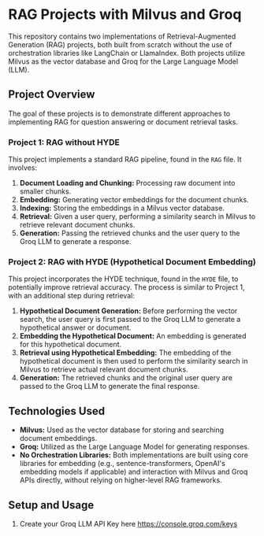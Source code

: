 # RAG Projects with Milvus and Groq

This repository contains two implementations of Retrieval-Augmented Generation (RAG) projects, both built from scratch without the use of orchestration libraries like LangChain or LlamaIndex. Both projects utilize Milvus as the vector database and Groq for the Large Language Model (LLM).

## Project Overview

The goal of these projects is to demonstrate different approaches to implementing RAG for question answering or document retrieval tasks.

### Project 1: RAG without HYDE

This project implements a standard RAG pipeline, found in the `RAG` file. It involves:

1.  **Document Loading and Chunking:** Processing raw document into smaller chunks.
2.  **Embedding:** Generating vector embeddings for the document chunks.
3.  **Indexing:** Storing the embeddings in a Milvus vector database.
4.  **Retrieval:** Given a user query, performing a similarity search in Milvus to retrieve relevant document chunks.
5.  **Generation:** Passing the retrieved chunks and the user query to the Groq LLM to generate a response.

### Project 2: RAG with HYDE (Hypothetical Document Embedding)

This project incorporates the HYDE technique, found in the `HYDE` file, to potentially improve retrieval accuracy. The process is similar to Project 1, with an additional step during retrieval:

1.  **Hypothetical Document Generation:** Before performing the vector search, the user query is first passed to the Groq LLM to generate a hypothetical answer or document.
2.  **Embedding the Hypothetical Document:** An embedding is generated for this hypothetical document.
3.  **Retrieval using Hypothetical Embedding:** The embedding of the hypothetical document is then used to perform the similarity search in Milvus to retrieve actual relevant document chunks.
4.  **Generation:** The retrieved chunks and the original user query are passed to the Groq LLM to generate the final response.

## Technologies Used

*   **Milvus:** Used as the vector database for storing and searching document embeddings.
*   **Groq:** Utilized as the Large Language Model for generating responses.
*   **No Orchestration Libraries:** Both implementations are built using core libraries for embedding (e.g., sentence-transformers, OpenAI's embedding models if applicable) and interaction with Milvus and Groq APIs directly, without relying on higher-level RAG frameworks.

## Setup and Usage

1. Create your Groq LLM API Key here https://console.groq.com/keys
